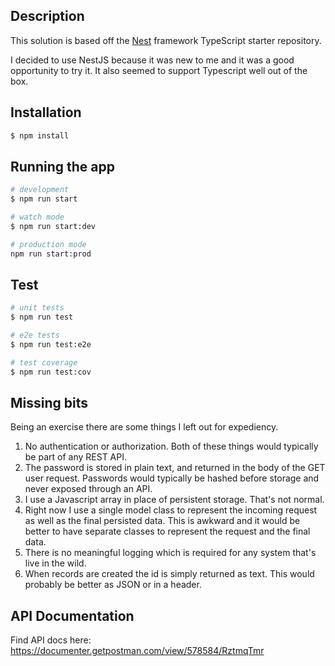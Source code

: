 ## Description
This solution is based off the [Nest](https://github.com/nestjs/nest) framework TypeScript starter repository.

I decided to use NestJS because it was new to me and it was a good opportunity to try it. It also seemed to support Typescript well out of the box.

## Installation

```bash
$ npm install
```

## Running the app

```bash
# development
$ npm run start

# watch mode
$ npm run start:dev

# production mode
npm run start:prod
```

## Test

```bash
# unit tests
$ npm run test

# e2e tests
$ npm run test:e2e

# test coverage
$ npm run test:cov
```

## Missing bits

Being an exercise there are some things I left out for expediency.

1. No authentication or authorization. Both of these things would typically be part of any REST API.
2. The password is stored in plain text, and returned in the body of the GET user request. Passwords would typically be hashed before storage and never exposed through an API.
3. I use a Javascript array in place of persistent storage. That's not normal.
4. Right now I use a single model class to represent the incoming request as well as the final persisted data. This is awkward and it would be better to have separate classes to represent the request and the final data.
5. There is no meaningful logging which is required for any system that's live in the wild.
6. When records are created the id is simply returned as text. This would probably be better as JSON or in a header.

## API Documentation

Find API docs here:
https://documenter.getpostman.com/view/578584/RztmqTmr

